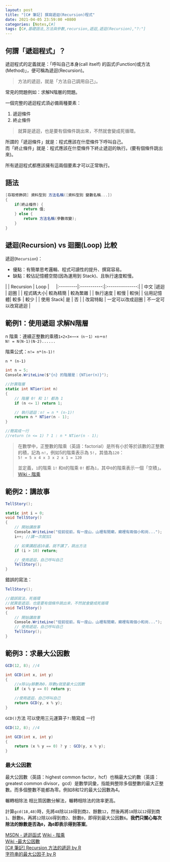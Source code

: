 ```yaml
---
layout: post
title: "[C# 筆記] 撰寫遞迴(Recursion)程式"
date: 2021-04-05 23:59:00 +0800
categories: [Notes,C#]
tags: [C#,基礎語法,方法與參數,recursion,遞迴,遞迴(Recursion),"?:"]
---
```



## 何謂「遞迴程式」？      

遞迴程式的定義就是：「呼叫自己本身(call itself) 的函式(Function)或方法(Method)」，便可稱為遞迴(Recursion)。

> 方法的遞迴，就是「方法自己調用自己」。

常見的問題例如：求解N階層的問題。       

一個完整的遞迴程式須必備兩種要素：      
1. 遞迴條件 
2. 終止條件 

> 就算是遞迴，也是要有個條件跳出來，不然就會變成死循環。

所謂的「遞迴條件」就是：程式應該在什麼條件下呼叫自己。      
而「終止條件」就是：程式應該在什麼條件下終止遞迴的執行。(要有個條件跳出來)。        

所有遞迴程式都應該擁有這兩個要素才可以正常執行。        

## 語法

```c#
[存取修飾詞] 資料型別 方法名稱([資料型別 變數名稱...])
{
    if(終止條件) {
        return 值;
    } else {
        return 方法名稱(參數改變);
    }
}
```


## 遞迴(Recursion) vs 迴圈(Loop) 比較

遞迴(`Recursion`)：     
- 優點：有簡單思考邏輯、程式可讀性的提升、撰寫容易。    
- 缺點：較佔記憶體空間(因為運用到 Stack)、且執行速度較慢。  


|          |   Recursion  | Loop    | 　
|:---------|:-----------:|:---------------:|
| 中文       |遞迴       | 迴圈       |
| 程式碼大小| 較為精簡      | 較為繁雜 |
| 執行速度  | 較慢      | 較快|
| 佔用記憶體| 較多      | 較少 |
| 使用 Stack| 是        | 否 |
| 改寫特點  | 一定可以改成迴圈 | 不一定可以改寫遞迴 |



## 範例1：使用遞迴 求解N階層

n 階乘：連續正整數的乘積`1×2×3×⋯⋯×（n－1）×n＝n!`       
`N! = N(N-1)(N-2)......`   

階乘公式：`n!= n*(n-1)!`  

`n * (n-1)`


```c#
int n = 5;
Console.WriteLine($"{n} 的階層是：{NTier(n)}");

//計算階層
static int NTier(int n)
{
    // 階層 0! 和 1! 都為 1
    if (n <= 1) return 1;

    // 執行遞迴：n! = n * (n-1)!
    return n * NTier(n - 1);
}

//簡寫成一行
//return (n <= 1) ? 1 : n * NTier(n - 1);
```

> 在數學中，正整數的階乘（英語：factorial）是所有小於等於該數的正整數的積，記為 `n!`，例如5的階乘表示為 `5!`，其值為`120`：      
> `5! = 5 x 4 x 3 x 2 x 1 = 120`        
>
> 並定義，`1`的階乘 `1!` 和`0`的階乘 `0!` 都為`1`，其中`0`的階乘表示一個「空積」。      
> [Wiki - 階乘 ](https://zh.wikipedia.org/zh-tw/階乘) 


## 範例2：講故事

```c#
TellStory();

static int i = 0;
void TellStory()
{
    // 開始講故事
    Console.WriteLine("從前從前，有一座山，山裡有間廟，廟裡有兩個小和尚...");
    i++; //講一次就加1

    // 如果講超過10遍，就不講了，跳出方法
    if (i > 10) return;

    // 使用遞迴，自己呼叫自己
    TellStory();
}
```

錯誤的寫法：

```c#
TellStory();

//錯誤寫法，死循環
//就算是遞迴，也是要有個條件跳出來，不然就會變成死循環
void TellStory() 
{
    // 開始講故事
    Console.WriteLine("從前從前，有一座山，山裡有間廟，廟裡有兩個小和尚...");
    // 使用遞迴，自己呼叫自己
    TellStory();
}
```

## 範例3：求最大公因數

```c#
GCD(12, 8); //4

int GCD(int x, int y)
{
    //x除以y餘數為0，除數y就是最大公因數
    if (x % y == 0) return y;

    //使用遞迴，自己呼叫自己
    return GCD(y, x % y);
}
```

`GCD()`方法 可以使用三元運算子`?:`簡寫成 一行

```c#
GCD(12, 8); //4

int GCD(int x, int y)
{
    return (x % y == 0) ? y : GCD(y, x % y);
}
```

### 最大公因數

最大公因數（英語：highest common factor，hcf）也稱最大公約數（英語：greatest common divisor，gcd）是數學詞彙，指能夠整除多個整數的最大正整數。而多個整數不能都為零。例如8和12的最大公因數為4。      

輾轉相除法 相比質因數分解法，輾轉相除法的效率更高。     

計算`gcd(18,48)`時，先將`48`除以`18`得到商`2`、餘數`12`，然後再將`18`除以`12`得到商`1`、餘數`6`，再將`12`除以`6`得到商`2`、餘數`0`，即得到最大公因數`6`。**我們只關心每次除法的餘數是否為`0`，為`0`即表示得到答案**。       



[MSDN - 遞迴函式](https://learn.microsoft.com/zh-hk/cpp/c-language/recursive-functions?view=msvc-170) 
[Wiki - 階乘 ](https://zh.wikipedia.org/zh-tw/階乘)     
[Wiki -最大公因數](https://zh.wikipedia.org/zh-tw/最大公因數)       
[[C# 筆記] Recursion 方法的遞迴  by R](https://riivalin.github.io/posts/2011/01/recursion/)   
[字符串的最大公因子 by R](https://riivalin.github.io/posts/2000/01/leetcode-1071/)  

